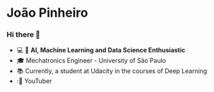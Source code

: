 # João Pinheiro

### Hi there 👋

- :computer: :robot: **AI, Machine Learning and Data Science Enthusiastic**
- :mortar_board: Mechatronics Engineer - University of São Paulo
- :books: Currently, a student at Udacity in the courses of Deep Learning
- ::movie_camera: YouTuber
